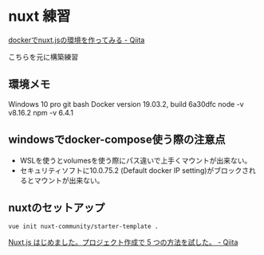 # nuxt 練習

[dockerでnuxt.jsの環境を作ってみる - Qiita](https://qiita.com/reflet/items/e7c33f84ab43ab237ee4)

こちらを元に構築練習

## 環境メモ

Windows 10 pro
git bash
Docker version 19.03.2, build 6a30dfc
node -v v8.16.2
npm -v 6.4.1

## windowsでdocker-compose使う際の注意点

- WSLを使うとvolumesを使う際にパス違いで上手くマウントが出来ない。
- セキュリティソフトに10.0.75.2 (Default docker IP setting)がブロックされるとマウントが出来ない。

## nuxtのセットアップ

`vue init nuxt-community/starter-template .`

[Nuxt.js はじめました。プロジェクト作成で 5 つの方法を試した。 - Qiita](https://qiita.com/high-u/items/1d2e91e97495ac90d10c)


